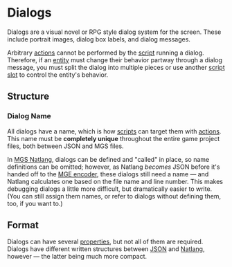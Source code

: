# Dialogs

Dialogs are a visual novel or RPG style dialog system for the screen. These include portrait images, dialog box labels, and dialog messages.

Arbitrary [actions](actions) cannot be performed by the [script](scripts) running a dialog. Therefore, if an [entity](entities) must change their behavior partway through a dialog message, you must split the dialog into multiple pieces or use another [script slot](scripts/script_slots) to control the entity's behavior.

## Structure

### Dialog Name

All dialogs have a name, which is how [scripts](scripts) can target them with [actions](actions). This name must be **completely unique** throughout the entire game project files, both between JSON and MGS files.

In [MGS Natlang](mgs/mgs_natlang), dialogs can be defined and "called" in place, so name definitions can be omitted; however, as Natlang *becomes* JSON before it's handed off to the [MGE encoder](encoder/mge_encoder), these dialogs still need a name — and Natlang calculates one based on the file name and line number. This makes debugging dialogs a little more difficult, but dramatically easier to write. (You can still assign them names, or refer to dialogs without defining them, too, if you want to.)

## Format

Dialogs can have several [properties](dialogs/dialog_properties), but not all of them are required. Dialogs have different written structures between [JSON](dialogs/dialogs_json) and [Natlang](mgs/dialogs_mgs), however — the latter being much more compact.
